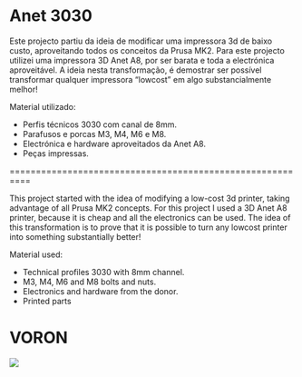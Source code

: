 # Anet 3030

Este projecto partiu da ideia de modificar uma impressora 3d de baixo custo, aproveitando todos os conceitos da Prusa MK2.
Para este projecto utilizei uma impressora 3D Anet A8, por ser barata e toda a electrónica aproveitável.
A ideia nesta transformação, é demostrar ser possível transformar qualquer impressora “lowcost” em algo substancialmente melhor!

Material utilizado:
-	Perfis técnicos 3030 com canal de 8mm.
-	Parafusos e porcas M3, M4, M6 e M8.
-	Electrónica e hardware aproveitados da Anet A8.
-	Peças impressas.

==========================================================

This project started with the idea of modifying a low-cost 3d printer, taking advantage of all Prusa MK2 concepts.
For this project I used a 3D Anet A8 printer, because it is cheap and all the electronics can be used.
The idea of this transformation is to prove that it is possible to turn any lowcost printer into something substantially better!

Material used:
-	Technical profiles 3030 with 8mm channel.
-	M3, M4, M6 and M8 bolts and nuts.
-	Electronics and hardware from the donor.
-	Printed parts

# VORON  
![](https://raw.githubusercontent.com/mzbotreprap/VORON/master/Resources/img/voron_assembly.png)

